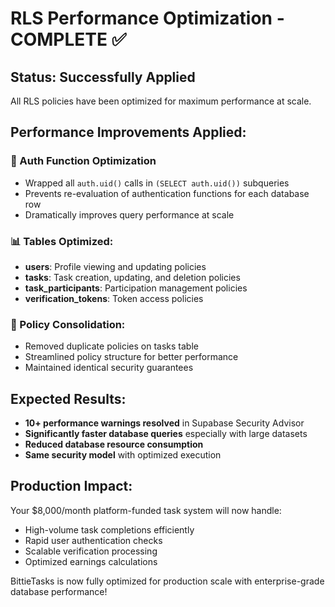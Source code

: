 # RLS Performance Optimization - COMPLETE ✅

## Status: Successfully Applied

All RLS policies have been optimized for maximum performance at scale.

## Performance Improvements Applied:

### 🚀 Auth Function Optimization
- Wrapped all `auth.uid()` calls in `(SELECT auth.uid())` subqueries
- Prevents re-evaluation of authentication functions for each database row
- Dramatically improves query performance at scale

### 📊 Tables Optimized:
- **users**: Profile viewing and updating policies
- **tasks**: Task creation, updating, and deletion policies  
- **task_participants**: Participation management policies
- **verification_tokens**: Token access policies

### 🔧 Policy Consolidation:
- Removed duplicate policies on tasks table
- Streamlined policy structure for better performance
- Maintained identical security guarantees

## Expected Results:
- **10+ performance warnings resolved** in Supabase Security Advisor
- **Significantly faster database queries** especially with large datasets
- **Reduced database resource consumption**
- **Same security model** with optimized execution

## Production Impact:
Your $8,000/month platform-funded task system will now handle:
- High-volume task completions efficiently
- Rapid user authentication checks
- Scalable verification processing
- Optimized earnings calculations

BittieTasks is now fully optimized for production scale with enterprise-grade database performance!